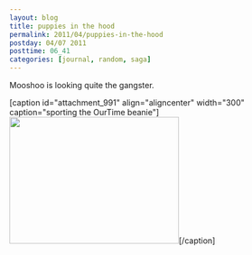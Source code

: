 ```yaml
---
layout: blog
title: puppies in the hood
permalink: 2011/04/puppies-in-the-hood
postday: 04/07 2011
posttime: 06_41
categories: [journal, random, saga]
---
```


Mooshoo is looking quite the gangster.

[caption id="attachment_991" align="aligncenter" width="300" caption="sporting the OurTime beanie"]<a href="http://blog.kristeraxel.com/wp-content/uploads/2011/04/mooshoo-ourtime-smaller.jpg"><img src="http://blog.kristeraxel.com/wp-content/uploads/2011/04/mooshoo-ourtime-smaller-300x225.jpg" alt="" title="Mooshoo the gangster" width="300" height="225" class="size-medium wp-image-991" /></a>[/caption]
